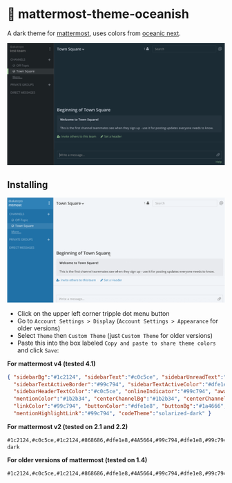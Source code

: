 # :ocean: mattermost-theme-oceanish

A dark theme for [mattermost](http://www.mattermost.org/), uses colors from [oceanic next](https://github.com/voronianski/oceanic-next-color-scheme).

<img src="screenshots/theme.png" alt="theme screenshot" width="960">

## Installing

<img src="screenshots/installing.gif" alt="installing" width="949">

* Click on the upper left corner tripple dot menu button
* Go to `Account Settings > Display` (`Account Settings > Appearance` for older versions)
* Select `Theme` then `Custom Theme` (just `Custom Theme` for older versions)
* Paste this into the box labeled `Copy and paste to share theme colors` and click `Save`:

**For mattermost v4 (tested 4.1)**

```json
{ "sidebarBg":"#1c2124", "sidebarText":"#c0c5ce", "sidebarUnreadText":"#dfe1e8", "sidebarTextHoverBg":"#4A5664",
  "sidebarTextActiveBorder":"#99c794", "sidebarTextActiveColor":"#dfe1e8", "sidebarHeaderBg":"#1c2124",
  "sidebarHeaderTextColor":"#c0c5ce", "onlineIndicator":"#99c794", "awayIndicator":"#FAC863", "mentionBj":"#dfe1e8",
  "mentionColor":"#1b2b34", "centerChannelBg":"#1b2b34", "centerChannelColor":"#cdd3de", "newMessageSeparator":"#5de5da",
  "linkColor":"#99c794", "buttonColor":"#dfe1e8", "buttonBg":"#1a4666", "mentionHighlightBg":"#cdd3de",
  "mentionHighlightLink":"#99c794", "codeTheme":"solarized-dark" }
```

**For mattermost v2 (tested on 2.1 and 2.2)**

```
#1c2124,#c0c5ce,#1c2124,#868686,#dfe1e8,#4A5664,#99c794,#dfe1e8,#99c794,#1b2b34,#dfe1e8,#1b2b34,#1b2b34,#cdd3de,#5de5da,#515a65,#cdd3de,#99c794,#1a4666,#dfe1e8,solarized-dark
```

**For older versions of mattermost (tested on 1.4)**

```
#1c2124,#c0c5ce,#1c2124,#868686,#dfe1e8,#4A5664,#99c794,#dfe1e8,#99c794,#1b2b34,#dfe1e8,#1b2b34,#cdd3de,#5de5da,#99c794,#1a4666,#dfe1e8,#515a65,#cdd3de,solarized_dark
```
